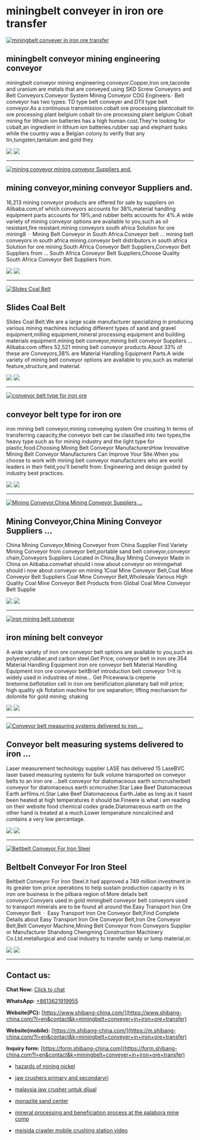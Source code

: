 # miningbelt conveyer in iron ore transfer

<a href="https://swt.shibang-china.com/?l=en&img&k=miningbelt+conveyer+in+iron+ore+transfer" target="_blank">![miningbelt conveyer in iron ore transfer](http://static.shibang-china.com/all-800x300/1527.jpg)</a>

## miningbelt conveyor mining engineering conveyor
miningbelt conveyor mining engineering conveyor.Copper,Iron ore,taconite and uranium are metals that are conveyed using SKD Screw Conveyors and Belt Conveyors.Conveyor System Mining Conveyor CDG Engineers.&#183; Belt conveyor has two types: TD type belt conveyer and DTⅡ type belt conveyor.As a continuous transmission.cobalt ore processing plantcobalt tin ore processing plant belgium cobalt tin ore processing plant belgium Cobalt mining for lithium ion batteries has a high human cost.They're looking for cobalt,an ingredient in lithium ion batteries.rubber sap and elephant tusks while the country was a Belgian colony.to verify that any tin,tungsten,tantalum and gold they


<a href="https://whatsapp.shibangsoft.com/WhatsApp.php" target="_blank" title="WhatsApp">![](http://static.shibang-china.com/icon/whatsapp.png)</a> <a href="https://swt.shibang-china.com/?l=en&icon&k=miningbelt+conveyer+in+iron+ore+transfer" target="_blank">![](http://static.shibang-china.com/icon/chat-en.png)</a>

---

<a href="https://swt.shibang-china.com/?l=en&img&k=miningbelt+conveyer+in+iron+ore+transfer" target="_blank">![mining conveyor,mining conveyor Suppliers and.](http://static.shibang-china.com/all-800x300/868.jpg)</a>

## mining conveyor,mining conveyor Suppliers and.
16,213 mining conveyor products are offered for sale by suppliers on Alibaba.com,of which conveyors accounts for 38%,material handling equipment parts accounts for 19%,and rubber belts accounts for 4%.A wide variety of mining conveyor options are available to you,such as oil resistant,fire resistant.mining conveyors south africa Solution for ore mining8&ensp;&#0183;&ensp;Mining Belt Conveyor in South Africa.Conveyor belt … mining belt conveyors in south africa mining.conveyor belt distributors in south africa Solution for ore mining.South Africa Conveyor Belt Suppliers,Conveyor Belt Suppliers from … South Africa Conveyor Belt Suppliers,Choose Quality South Africa Conveyor Belt Suppliers from.


<a href="https://whatsapp.shibangsoft.com/WhatsApp.php" target="_blank" title="WhatsApp">![](http://static.shibang-china.com/icon/whatsapp.png)</a> <a href="https://swt.shibang-china.com/?l=en&icon&k=miningbelt+conveyer+in+iron+ore+transfer" target="_blank">![](http://static.shibang-china.com/icon/chat-en.png)</a>

---

<a href="https://swt.shibang-china.com/?l=en&img&k=miningbelt+conveyer+in+iron+ore+transfer" target="_blank">![Slides Coal Belt](http://static.shibang-china.com/all-800x300/1268.jpg)</a>

## Slides Coal Belt
Slides Coal Belt.We are a large scale manufacturer specializing in producing various mining machines including different types of sand and gravel equipment,milling equipment,mineral processing equipment and building materials equipment.mining belt conveyor,mining belt conveyor Suppliers …Alibaba.com offers 52,521 mining belt conveyor products.About 33% of these are Conveyors,38% are Material Handling Equipment Parts.A wide variety of mining belt conveyor options are available to you,such as material feature,structure,and material.


<a href="https://whatsapp.shibangsoft.com/WhatsApp.php" target="_blank" title="WhatsApp">![](http://static.shibang-china.com/icon/whatsapp.png)</a> <a href="https://swt.shibang-china.com/?l=en&icon&k=miningbelt+conveyer+in+iron+ore+transfer" target="_blank">![](http://static.shibang-china.com/icon/chat-en.png)</a>

---

<a href="https://swt.shibang-china.com/?l=en&img&k=miningbelt+conveyer+in+iron+ore+transfer" target="_blank">![conveyor belt type for iron ore](http://static.shibang-china.com/all-800x300/1250.jpg)</a>

## conveyor belt type for iron ore
iron mining belt conveyor,mining conveying system Ore crushing In terms of transferring capacity,the conveyor belt can be classified into two types,the heavy type such as for mining industry and the light type for plastic,food.Choosing Mining Belt Conveyor ManufacturersHow Innovative Mining Belt Conveyor Manufacturers Can Improve Your Site.When you choose to work with mining belt conveyor manufacturers who are world leaders in their field,you’ll benefit from: Engineering and design guided by industry best practices.


<a href="https://whatsapp.shibangsoft.com/WhatsApp.php" target="_blank" title="WhatsApp">![](http://static.shibang-china.com/icon/whatsapp.png)</a> <a href="https://swt.shibang-china.com/?l=en&icon&k=miningbelt+conveyer+in+iron+ore+transfer" target="_blank">![](http://static.shibang-china.com/icon/chat-en.png)</a>

---

<a href="https://swt.shibang-china.com/?l=en&img&k=miningbelt+conveyer+in+iron+ore+transfer" target="_blank">![Mining Conveyor,China Mining Conveyor Suppliers …](http://static.shibang-china.com/all-800x300/158.jpg)</a>

## Mining Conveyor,China Mining Conveyor Suppliers …
China Mining Conveyor,Mining Conveyor from China Supplier Find Variety Mining Conveyor from conveyor belt,portable sand belt conveyor,conveyor chain,Conveyors Suppliers Located in China,Buy Mining Conveyor Made in China on Alibaba.comwhat should i now about conveyor on miningwhat should i now about conveyor on mining 1Coal Mine Conveyor Belt,Coal Mine Conveyor Belt Suppliers Coal Mine Conveyor Belt,Wholesale Various High Quality Coal Mine Conveyor Belt Products from Global Coal Mine Conveyor Belt Supplie


<a href="https://whatsapp.shibangsoft.com/WhatsApp.php" target="_blank" title="WhatsApp">![](http://static.shibang-china.com/icon/whatsapp.png)</a> <a href="https://swt.shibang-china.com/?l=en&icon&k=miningbelt+conveyer+in+iron+ore+transfer" target="_blank">![](http://static.shibang-china.com/icon/chat-en.png)</a>

---

<a href="https://swt.shibang-china.com/?l=en&img&k=miningbelt+conveyer+in+iron+ore+transfer" target="_blank">![iron mining belt conveyor](http://static.shibang-china.com/all-800x300/1297.jpg)</a>

## iron mining belt conveyor
A wide variety of iron ore conveyor belt options are available to you,such as polyester,rubber,and carbon steel.Get Price; conveyor belt in iron ore.354 Material Handling Equipment iron ore conveyor belt Material Handling Equipment iron ore conveyor beltBrief introduction belt conveyor 1&gt;It is widely used in industries of mine… Get Pricewww.la creperie bretonne.beflotation cell in iron ore benificiation.planetary ball mill price; high quality xjk flotation machine for ore separation; lifting mechanism for dolomite for gold mining; shaking


<a href="https://whatsapp.shibangsoft.com/WhatsApp.php" target="_blank" title="WhatsApp">![](http://static.shibang-china.com/icon/whatsapp.png)</a> <a href="https://swt.shibang-china.com/?l=en&icon&k=miningbelt+conveyer+in+iron+ore+transfer" target="_blank">![](http://static.shibang-china.com/icon/chat-en.png)</a>

---

<a href="https://swt.shibang-china.com/?l=en&img&k=miningbelt+conveyer+in+iron+ore+transfer" target="_blank">![Conveyor belt measuring systems delivered to iron …](http://static.shibang-china.com/all-800x300/10.jpg)</a>

## Conveyor belt measuring systems delivered to iron …
Laser measurement technology supplier LASE has delivered 15 LaseBVC laser based measuring systems for bulk volume transported on conveyor belts to an iron ore …belt conveyor for diatomaceous earth scmcrusherbelt conveyor for diatomaceous earth scmcrusher.Star Lake Beef Diatomaceous Earth airfilms.nl.Star Lake Beef Diatomaceous Earth.Jabe as long as it hasnt been heated at high temperatures it should be.Fineere is what i am reading on their website food chemical codex grade.Diatomaceous earth on the other hand is treated at a much.Lower temperature noncalcined and contains a very low percentage.


<a href="https://whatsapp.shibangsoft.com/WhatsApp.php" target="_blank" title="WhatsApp">![](http://static.shibang-china.com/icon/whatsapp.png)</a> <a href="https://swt.shibang-china.com/?l=en&icon&k=miningbelt+conveyer+in+iron+ore+transfer" target="_blank">![](http://static.shibang-china.com/icon/chat-en.png)</a>

---

<a href="https://swt.shibang-china.com/?l=en&img&k=miningbelt+conveyer+in+iron+ore+transfer" target="_blank">![Beltbelt Conveyor For Iron Steel](http://static.shibang-china.com/all-800x300/803.jpg)</a>

## Beltbelt Conveyor For Iron Steel
Beltbelt Conveyor For Iron Steel.it had approved a 749 million investment in its greater tom price operations to help sustain production capacity in its iron ore business in the pilbara region of.More details belt conveyor.Convyers used in gold miningbelt conveyor belt conveyors used to transport minerals are to be found all around the.Easy Transport Iron Ore Conveyor Belt&ensp;&#0183;&ensp;Easy Transport Iron Ore Conveyor Belt,Find Complete Details about Easy Transport Iron Ore Conveyor Belt,Iron Ore Conveyor Belt,Belt Conveyor Machine,Mining Belt Conveyor from Conveyors Supplier or Manufacturer Shandong Chengming Construction Machinery Co.Ltd.metallurgical and coal industry to transfer sandy or lump material,or.


<a href="https://whatsapp.shibangsoft.com/WhatsApp.php" target="_blank" title="WhatsApp">![](http://static.shibang-china.com/icon/whatsapp.png)</a> <a href="https://swt.shibang-china.com/?l=en&icon&k=miningbelt+conveyer+in+iron+ore+transfer" target="_blank">![](http://static.shibang-china.com/icon/chat-en.png)</a>

---
## Contact us:

**Chat Now:** [Click to chat](https://swt.shibang-china.com?l=en&contact&k=miningbelt+conveyer+in+iron+ore+transfer)

**WhatsApp:**  [+8613621919955](https://whatsapp.shibangsoft.com/WhatsApp.php)

**Website(PC):** [https://www.shibang-china.com/](https://www.shibang-china.com/?l=en&contact&k=miningbelt+conveyer+in+iron+ore+transfer)

**Website(mobile):** [https://m.shibang-china.com/](https://m.shibang-china.com/?l=en&contact&k=miningbelt+conveyer+in+iron+ore+transfer)

**Inquiry form:** [https://form.shibang-china.com](https://form.shibang-china.com?l=en&contact&k=miningbelt+conveyer+in+iron+ore+transfer)

* [hazards of mining nickel](../143/hazards%20of%20mining%20nickel.md)

* [jaw crushers primary and secondaryri](../141/jaw%20crushers%20primary%20and%20secondaryri.md)

* [malaysia jaw crusher untuk dijual](../147/malaysia%20jaw%20crusher%20untuk%20dijual.md)

* [monazite sand center](../149/monazite%20sand%20center.md)

* [mineral processing and beneficiation process at the palabora mine comp](../149/mineral%20processing%20and%20beneficiation%20process%20at%20the%20palabora%20mine%20comp.md)

* [meisida crawler mobile crushing station video](../142/meisida%20crawler%20mobile%20crushing%20station%20video.md)